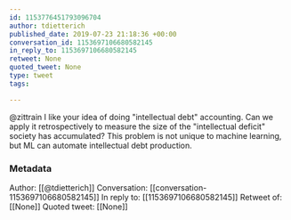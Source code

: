 ```yaml
---
id: 1153776451793096704
author: tdietterich
published_date: 2019-07-23 21:18:36 +00:00
conversation_id: 1153697106680582145
in_reply_to: 1153697106680582145
retweet: None
quoted_tweet: None
type: tweet
tags:

---
```


@zittrain I like your idea of doing "intellectual debt" accounting. Can we apply it retrospectively to measure the size of the "intellectual deficit" society has accumulated? This problem is not unique to machine learning, but ML can automate intellectual debt production.

### Metadata

Author: [[@tdietterich]]
Conversation: [[conversation-1153697106680582145]]
In reply to: [[1153697106680582145]]
Retweet of: [[None]]
Quoted tweet: [[None]]
